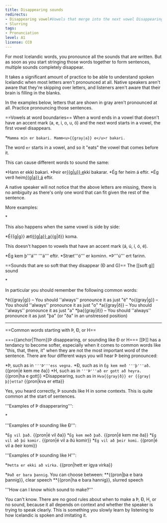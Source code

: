 ```yaml
---
title: Disappearing sounds
redirects:
- Disappearing vowel#Vowels that merge into the next vowel Disappearing vowels
- Slurring
tags:
- Pronunciation
level: A1
license: CC0
---
```


For most Icelandic words, you pronounce all the sounds that are written. But as soon as you start stringing those words together to form sentences, multiple sounds completely disappear.

It takes a significant amount of practice to be able to understand spoken Icelandic when most letters aren't pronounced at all. Native speakers aren't aware that they're skipping over letters, and listeners aren't aware that their brain is filling in the blanks.

In the examples below, letters that are shown in gray aren't pronounced at all. Practice pronouncing those sentences.

==Vowels at word boundaries==
When a word ends in a vowel that doesn't have an accent mark (a, e, i, o, u, ö) and the next word starts in a vowel, the first vowel disappears.

*`Mamma mín er bakari. Mamm<u>{{gray|a}} e</u>r bakari.`

The word `er` starts in a vowel, and so it "eats" the vowel that comes before it.

This can cause different words to sound the same:

*Hann er ekki bakari.
*Þeir er<u>{{g|u}} e</u>kki bakarar.
*Ég fer heim á eftir.
*Ég verð heim<u>{{g|a}} á</u> eftir.

A native speaker will not notice that the above letters are missing, there is no ambiguity as there's only one word that can fit given the rest of the sentence.

More examples:

*<Audio src="tzZ5.mp3" inline/> `Mamm<u>{{gray|a}} o</u>{{gray|g}} pabb<u>{{gray|i}} e</u>r{{gray|u}} a{{gray|ð}} kom<u>{{gray|a}} á</u> eftir.`
**If you pronounce every sound in this sentence <Audio src="KA89.mp3" inline/>, it sounds unnatural.
*<Audio src="eb20.mp3" inline/> `Hva{{gray|ð}} ert<u>{{gray|u}} a</u>{{gray|ð}} gera?`

This also happens when the same vowel is side by side:

*É{{g|g}} ætl<u>{{g|a}} a</u>{{g|ð}} koma.

This doesn't happen to vowels that have an accent mark (á, ú, í, ó, é).

*Ég kem þ'''á''' '''á''' eftir.
*Stræt'''ó''' er kominn.
*Þ'''ú''' ert farinn.

==Sounds that are so soft that they disappear (Ð and G)==
The [[soft g]] sound <Audio src="vlmK.mp3" inline/> (such as in `ég`) and the soft [[ð]] sound <Audio src="6mpZ.mp3" inline/> (such as in `að`) are so soft that they often just disappear.

*<Audio src="XWho.mp3" inline/> `É{{gray|g}} er a{{gray|ð}} koma.` {{pron|é er a koma}}
*<Audio src="8UEE.mp3" inline/> `O{{gray|g}} hva{{gray|ð}} me{{gray|ð}} þa{{gray|ð}}?` {{pron|o kva me þa}}
*Þa{{gray|ð}} er alve{{gray|g}} ágætt. {{pron|þa er alve ágætt}}

In particular you should remember the following common words:

*é{{gray|g}} – You should ''always'' pronounce it as just "é"
*o{{gray|g}} – You should ''always'' pronounce it as just "o"
*a{{gray|ð}} – You should ''always'' pronounce it as just "a"
*þa{{gray|ð}} – You should ''always'' pronounce it as just "þa" (or "ða" in an unstressed position)

***

==Common words starting with Þ, Ð, or H==
<level level="a2"/>

==={{anchor|Thorn}}Þ disappearing, or sounding like Ð or H===
[[Þ]] has a tendancy to become softer, especially when it comes to common words like "this, that, there, it" when they are not the most important word of the sentence. There are four different ways you will hear Þ being pronounced:

*Þ, such as in `'''Þ'''ess vegna.`
*Ð, such as in `Ég kem með '''þ'''að.` {{pron|é kem me ða}}
*H, such as in `'''Þ'''að er gott að heyra.` {{pron|ha e gott}}
*Disappearing, such as in `Hva{{gray|ð}} er {{gray|þ}}etta?` {{pron|kva er etta}}

Yes, you heard correctly, Þ sounds like H in some contexts. This is quite common at the start of sentences.

'''Examples of Þ disapperaring''':

*<Audio src="Racc.mp3" inline/> `Hva{{gray|ð}} er {{gray|þ}}etta?` {{pron|kva er etta}}
*<Audio src="4Gr2.mp3" inline/> `Er{{gray|u}} {{gray|þ}}essar pítsur ekki tilbúnar?` {{pron|er essar ...}} Notice in this example that since Þ had disappeared, the "e" in the remaining "essar" [[Disappearing vowel|caused the previous vowel to disappear]], as explained in the above section.
*`Ég vil ekki fá þetta.` {{pron|é vil igyi fá etta}}
*`Hvað er barnið þitt eiginlega að gera?` {{pron|kva e badni itt eiginlea a gera}}

'''Examples of Þ sounding like Ð''':

*`Ég vil það.` {{pron|é vil ða}}
*`Ég kem með það.` {{pron|é kem me ða}}
*`Ég vil að þú komir.` {{pron|é vil a ðú komir}}
*`Ég vil að þeir komi.` {{pron|é vil a ðeir komi}}

'''Examples of Þ sounding like H''':

*`Þetta er ekki að virka.` {{pron|hett er igya virka}}

*`Það er bara þannig`. You can choose between:
**{{pron|þa e bara þannig}}, clear speech
**{{pron|ha e bara hannig}}, slurred speech

'''How can I know which sound to make?'''

You can't know. There are no good rules about when to make a Þ, Ð, H, or no sound, because it all depends on context and whether the speaker is trying to speak clearly. This is something you slowly learn by listening to how Icelandic is spoken and imitating it.

<!-- Further examples:

Hvað með þig?
Hvað heitirðu?
Þakka þér fyrir
Þad er alveg nóg
Ég er búinn að fá nóg
Hvað ertu að gera í dag?
Þessi pottur er of heitur, maður!
Ekki hlusta á þennan mann
Hvað á ég að gera?
Þá er komið að því
Við þurfum að fara þangað aftur
Mmm, góð sána og góðir vinir
Ég shnappaði bara -->
